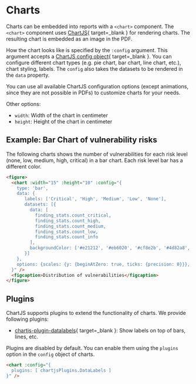 # Charts
Charts can be embedded into reports with a `<chart>` component.
The `<chart>` component uses [ChartJS](https://www.chartjs.org/docs/latest/){ target=_blank } for rendering charts.
The resulting chart is embedded as an image in the PDF.

How the chart looks like is specified by the `:config` argument. This argument accepts a [ChartJS config object](https://www.chartjs.org/docs/latest/configuration/){ target=_blank }.
You can configure different chart types (e.g. pie chart, bar chart, line chart, etc.), chart styling, labels.
The `config` also takes the datasets to be rendered in the `data` property.

You can use all available ChartJS configuration options (except animations, since they are not possible in PDFs) to customize charts for your needs.

Other options:

* `width`: Width of the chart in centimeter
* `height`: Height of the chart in centimeter

## Example: Bar Chart of vulnerability risks
The following charts shows the number of vulnerabilities for each risk level (none, low, medium, high, critical) in a bar chart.
Each risk level bar has a different color.

```html
<figure>
  <chart :width="15" :height="10" :config="{
    type: 'bar', 
    data: {
       labels: ['Critical', 'High', 'Medium', 'Low', 'None'],
       datasets: [{
         data: [
           finding_stats.count_critical,
           finding_stats.count_high,
           finding_stats.count_medium,
           finding_stats.count_low,
           finding_stats.count_info
         ],
         backgroundColor: ['#e21212', '#eb6020', '#cf8e2b', '#4d82a8', '#2d5f2e'],
       }]
    },
    options: {scales: {y: {beginAtZero: true, ticks: {precision: 0}}}, plugins: {legend: {display: false}}}
  }" />
  <figcaption>Distribution of vulnerabilities</figcaption>
</figure>
```


## Plugins
ChartJS supports plugins to extend the functionality of charts. 
We provide following plugins:
* [chartjs-plugin-datalabels](https://chartjs-plugin-datalabels.netlify.app/guide/getting-started.html#configuration){ target=_blank }: Show labels on top of bars, lines, etc.

Plugins are disabled by default. You can enable them using the `plugins` option in the `config` object of charts.

```html
<chart :config="{
  plugins: [ chartjsPlugins.DataLabels ]
}" />
```